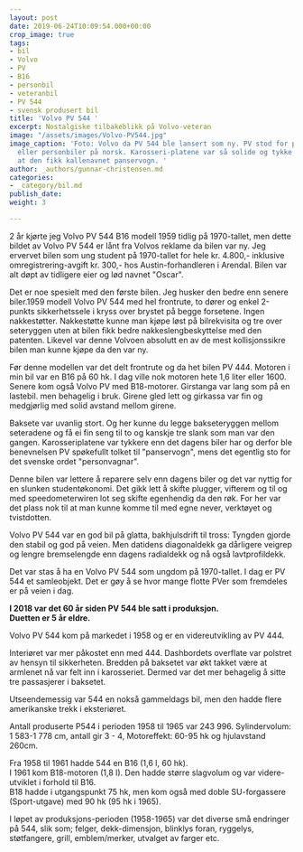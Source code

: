 ```yaml
---
layout: post
date: 2019-06-24T10:09:54.000+00:00
crop_image: true
tags:
- bil
- Volvo
- PV
- B16
- personbil
- veteranbil
- PV 544
- svensk produsert bil
title: 'Volvo PV 544 '
excerpt: Nostalgiske tilbakeblikk på Volvo-veteran
image: "/assets/images/Volvo-PV544.jpg"
image_caption: 'Foto: Volvo da PV 544 ble lansert som ny. PV stod for person vagnar
  eller personbiler på norsk. Karosseri-platene var så solide og tykke på denne bilen
  at den fikk kallenavnet panservogn. '
author: _authors/gunnar-christensen.md
categories:
- _category/bil.md
publish_date: 
weight: 3

---
```

2 år kjørte jeg Volvo PV 544 B16 modell 1959 tidlig på 1970-tallet, men dette bildet av Volvo PV 544 er lånt fra Volvos reklame da bilen var ny. Jeg ervervet bilen som ung student på 1970-tallet for hele kr. 4.800,- inklusive omregistrering-avgift kr. 300,- hos Austin-forhandleren i Arendal. Bilen var alt døpt av tidligere eier og lød navnet "Oscar".

Det er noe spesielt med den første bilen. Jeg husker den bedre enn senere biler.1959 modell Volvo PV 544 med hel frontrute, to dører og enkel 2-punkts sikkerhetssele i kryss over brystet på begge forsetene. Ingen nakkestøtter. Nakkestøtte kunne man kjøpe løst på bilrekvisita og tre over seteryggen uten at bilen fikk bedre nakkeslengbeskyttelse med den patenten. Likevel var denne Volvoen absolutt en av de mest kollisjonssikre bilen man kunne kjøpe da den var ny.

Før denne modellen var det delt frontrute og da het bilen PV 444. Motoren i min bil var en B16 på 60 hk. I dag ville nok motoren hete 1,6 liter eller 1600. Senere kom også Volvo PV med B18-motorer. Girstanga var lang som på en lastebil. men behagelig i bruk. Girene gled lett og girkassa var fin og medgjørlig med solid avstand mellom girene.

Baksete var uvanlig stort. Og her kunne du legge bakseteryggen mellom seteradene og få ei fin seng til to og kanskje tre slank som man var den gangen. Karosseriplatene var tykkere enn det dagens biler har og derfor ble benevnelsen PV spøkefullt tolket til "panservogn", mens det egentlig sto for det svenske ordet "personvagnar".

Denne bilen var lettere å reparere selv enn dagens biler og det var nyttig for en slunken studentøkonomi. Det gikk lett å skifte plugger, vifterem og til og med speedometerwiren lot seg skifte egenhendig da den røk. For her var det plass nok til at man kunne komme til med egne never, verktøyet og tvistdotten.

Volvo PV 544 var en god bil på glatta, bakhjulsdrift til tross: Tyngden gjorde den stabil og god på veien. Men datidens diagonaldekk ga dårligere veigrep og lengre bremselengde enn dagens radialdekk og nå også lavtprofildekk.

Det var stas å ha en Volvo PV 544 som ungdom på 1970-tallet. I dag er PV 544 et samleobjekt. Det er gøy å se hvor mange flotte PVer som fremdeles er på veien i dag.

**I 2018 var det 60 år siden PV 544 ble satt i produksjon.**  
**Duetten er 5 år eldre.**

Volvo PV 544 kom på markedet i 1958 og er en videreutvikling av PV 444.

Interiøret var mer påkostet enn med 444. Dashbordets overflate var polstret av hensyn til sikkerheten. Bredden på baksetet var økt takket være at armlenet nå var felt inn i karosseriet. Dermed var det mer behagelig å sitte tre passasjerer i baksetet.

Utseendemessig var 544 en nokså gammeldags bil, men den hadde flere amerikanske trekk i eksteriøret.

Antall produserte P544 i perioden 1958 til 1965 var 243 996. Sylindervolum:  
1 583-1 778 cm, antall gir 3 - 4, Motoreffekt: 60-95 hk og hjulavstand 260cm.

Fra 1958 til 1961 hadde 544 en B16 (1,6 l, 60 hk).  
I 1961 kom B18-motoren (1,8 l). Den hadde større slagvolum og var videre-utviklet i forhold til B16.  
B18 hadde i utgangspunkt 75 hk, men kom også med doble SU-forgassere (Sport-utgave) med 90 hk (95 hk i 1965).

I løpet av produksjons-perioden (1958-1965) var det diverse små endringer på 544, slik som; felger, dekk-dimensjon, blinklys foran, ryggelys, støtfangere, grill, emblem/merker, utvalget av farger etc.